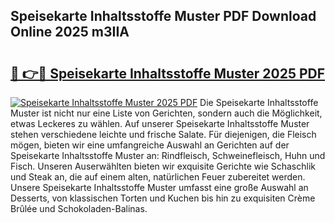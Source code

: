 ## Speisekarte Inhaltsstoffe Muster PDF Download Online 2025 m3IIA

# <h2><a href="http://gcazif.nevu.top/?p=Speisekarte+Inhaltsstoffe+Muster">🔗 👉🔴 Speisekarte Inhaltsstoffe Muster 2025 PDF</a></h2>

[![Speisekarte Inhaltsstoffe Muster 2025 PDF](https://i.imgur.com/dBaPXMq.png)](http://gcazif.nevu.top/?p=Speisekarte+Inhaltsstoffe+Muster)
Die Speisekarte Inhaltsstoffe Muster ist nicht nur eine Liste von Gerichten, sondern auch die Möglichkeit, etwas Leckeres zu wählen. Auf unserer Speisekarte Inhaltsstoffe Muster stehen verschiedene leichte und frische Salate. Für diejenigen, die Fleisch mögen, bieten wir eine umfangreiche Auswahl an Gerichten auf der Speisekarte Inhaltsstoffe Muster an: Rindfleisch, Schweinefleisch, Huhn und Fisch. Unseren Auserwählten bieten wir exquisite Gerichte wie Schaschlik und Steak an, die auf einem alten, natürlichen Feuer zubereitet werden. Unsere Speisekarte Inhaltsstoffe Muster umfasst eine große Auswahl an Desserts, von klassischen Torten und Kuchen bis hin zu exquisiten Crème Brûlée und Schokoladen-Balinas.
